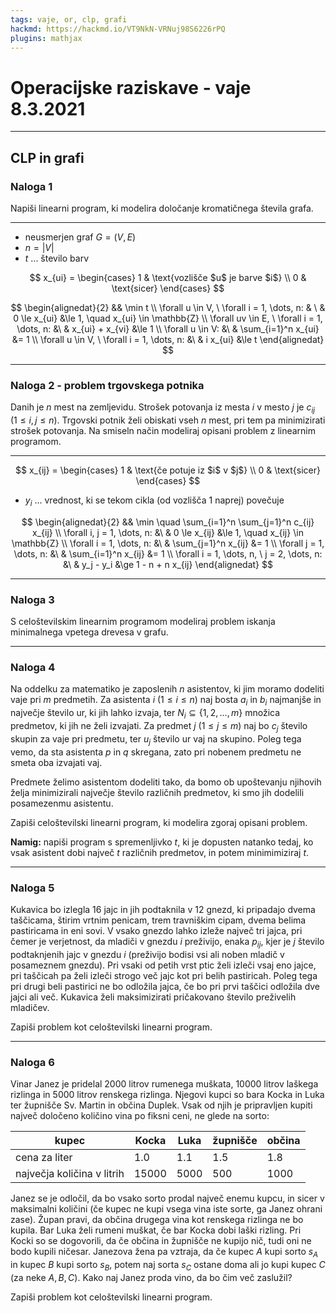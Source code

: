 ```yaml
---
tags: vaje, or, clp, grafi
hackmd: https://hackmd.io/VT9NkN-VRNuj98S6226rPQ
plugins: mathjax
---
```

# Operacijske raziskave - vaje 8.3.2021

---

## CLP in grafi

### Naloga 1

Napiši linearni program, ki modelira določanje kromatičnega števila grafa.

----

* neusmerjen graf $G = (V, E)$
* $n = \vert V \vert$
* $t$ ... število barv

$$
x_{ui} = \begin{cases}
1 & \text{vozlišče $u$ je barve $i$} \\
0 & \text{sicer}
\end{cases}
$$

$$
\begin{alignedat}{2}
&& \min t \\
\forall u \in V, \ \forall i = 1, \dots, n: & \ & 0 \le x_{ui} &\le 1, \quad x_{ui} \in \mathbb{Z} \\
\forall uv \in E, \ \forall i = 1, \dots, n: &\ & x_{ui} + x_{vi} &\le 1 \\
\forall u \in V: &\ & \sum_{i=1}^n x_{ui} &= 1 \\
\forall u \in V, \ \forall i = 1, \dots, n: &\ & i x_{ui} &\le t
\end{alignedat}
$$

---

### Naloga 2 - problem trgovskega potnika

Danih je $n$ mest na zemljevidu. Strošek potovanja iz mesta $i$ v mesto $j$ je ${c_{ij}}$ ($1 \le i, j \le n$). Trgovski potnik želi obiskati vseh $n$ mest, pri tem pa minimizirati strošek potovanja. Na smiseln način modeliraj opisani problem z linearnim programom.

----

$$
x_{ij} = \begin{cases}
1 & \text{če potuje iz $i$ v $j$} \\
0 & \text{sicer}
\end{cases}
$$

* ${y_i}$ ... vrednost, ki se tekom cikla (od vozlišča 1 naprej) povečuje

$$
\begin{alignedat}{2}
&& \min \quad \sum_{i=1}^n \sum_{j=1}^n c_{ij} x_{ij} \\
\forall i, j = 1, \dots, n: &\ & 0 \le x_{ij} &\le 1, \quad x_{ij} \in \mathbb{Z} \\
\forall i = 1, \dots, n: &\ & \sum_{j=1}^n x_{ij} &= 1 \\
\forall j = 1, \dots, n: &\ & \sum_{i=1}^n x_{ij} &= 1 \\
\forall i = 1, \dots, n, \ j = 2, \dots, n: &\ & y_j - y_i &\ge 1 - n + n x_{ij}
\end{alignedat}
$$

---

### Naloga 3

S celoštevilskim linearnim programom modeliraj problem iskanja minimalnega vpetega drevesa v grafu.

---

### Naloga 4

Na oddelku za matematiko je zaposlenih $n$ asistentov, ki jim moramo dodeliti vaje pri $m$ predmetih. Za asistenta $i$ ($1 \le i \le n$) naj bosta ${a_i}$ in ${b_i}$ najmanjše in največje število ur, ki jih lahko izvaja, ter ${N_i} \subseteq \{1, 2, \dots, m\}$ množica predmetov, ki jih ne želi izvajati. Za predmet $j$ ($1 \le j \le m$) naj bo ${c_j}$ število skupin za vaje pri predmetu, ter ${u_j}$ število ur vaj na skupino. Poleg tega vemo, da sta asistenta $p$ in $q$ skregana, zato pri nobenem predmetu ne smeta oba izvajati vaj.

Predmete želimo asistentom dodeliti tako, da bomo ob upoštevanju njihovih želja minimizirali največje število različnih predmetov, ki smo jih dodelili posamezenmu asistentu.

Zapiši celoštevilski linearni program, ki modelira zgoraj opisani problem. 

**Namig:** napiši program s spremenljivko $t$, ki je dopusten natanko tedaj, ko vsak asistent dobi največ $t$ različnih predmetov,
in potem minimimiziraj $t$.

---

### Naloga 5

Kukavica bo izlegla $16$ jajc in jih podtaknila v $12$ gnezd, ki pripadajo dvema taščicama, štirim vrtnim penicam, trem travniškim cipam, dvema belima pastiricama in eni sovi. V vsako gnezdo lahko izleže največ tri jajca, pri čemer je verjetnost, da mladiči v gnezdu $i$ preživijo, enaka ${p_{ij}}$, kjer je $j$ število podtaknjenih jajc v gnezdu $i$ (preživijo bodisi vsi ali noben mladič v posameznem gnezdu). Pri vsaki od petih vrst ptic želi izleči vsaj eno jajce, pri taščicah pa želi izleči strogo več jajc kot pri belih pastiricah. Poleg tega pri drugi beli pastirici ne bo odložila jajca, če bo pri prvi taščici odložila dve jajci ali več. Kukavica želi maksimizirati pričakovano število preživelih mladičev.

Zapiši problem kot celoštevilski linearni program.

---

### Naloga 6

Vinar Janez je pridelal $2000$ litrov rumenega muškata, $10000$ litrov laškega rizlinga in $5000$ litrov renskega rizlinga. Njegovi kupci so bara Kocka in Luka ter župnišče Sv. Martin in občina Duplek. Vsak od njih je pripravljen kupiti največ določeno količino vina po fiksni ceni, ne glede na sorto:

| kupec                      | Kocka   | Luka   | župnišče | občina |
| -------------------------- | ------- | ------ | -------- | ------ |
| cena za liter              | $1.0$   | $1.1$  | $1.5$    | $1.8$  |
| največja količina v litrih | $15000$ | $5000$ | $500$    | $1000$ |

Janez se je odločil, da bo vsako sorto prodal največ enemu kupcu, in sicer v maksimalni količini (če kupec ne kupi vsega vina iste sorte, ga Janez ohrani zase). Župan pravi, da občina drugega vina kot renskega rizlinga ne bo kupila. Bar Luka želi rumeni muškat, če bar Kocka dobi laški rizling. Pri Kocki so se dogovorili, da če občina in župnišče ne kupijo nič, tudi oni ne bodo kupili ničesar. Janezova žena pa vztraja, da če kupec $A$ kupi sorto ${s_A}$ in kupec $B$ kupi sorto ${s_B}$, potem naj sorta ${s_C}$ ostane doma ali jo kupi kupec $C$ (za neke $A, B, C$). Kako naj Janez proda vino, da bo čim več zaslužil?

Zapiši problem kot celoštevilski linearni program.
